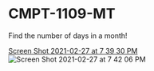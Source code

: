 # CMPT-1109-MT

Find the number of days in a month!

[Screen Shot 2021-02-27 at 7 39 30 PM](https://user-images.githubusercontent.com/75113395/109407174-8533f580-7933-11eb-9d4a-cd6764332bb0.png)
![Screen Shot 2021-02-27 at 7 42 06 PM](https://user-images.githubusercontent.com/75113395/109407226-e1971500-7933-11eb-9e0f-9d1a88954183.png)
